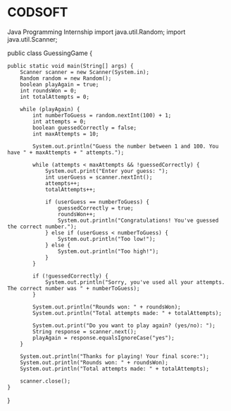 # CODSOFT
Java Programming Internship
import java.util.Random;
import java.util.Scanner;

public class GuessingGame {

    public static void main(String[] args) {
        Scanner scanner = new Scanner(System.in);
        Random random = new Random();
        boolean playAgain = true;
        int roundsWon = 0;
        int totalAttempts = 0;

        while (playAgain) {
            int numberToGuess = random.nextInt(100) + 1;
            int attempts = 0;
            boolean guessedCorrectly = false;
            int maxAttempts = 10;

            System.out.println("Guess the number between 1 and 100. You have " + maxAttempts + " attempts.");

            while (attempts < maxAttempts && !guessedCorrectly) {
                System.out.print("Enter your guess: ");
                int userGuess = scanner.nextInt();
                attempts++;
                totalAttempts++;

                if (userGuess == numberToGuess) {
                    guessedCorrectly = true;
                    roundsWon++;
                    System.out.println("Congratulations! You've guessed the correct number.");
                } else if (userGuess < numberToGuess) {
                    System.out.println("Too low!");
                } else {
                    System.out.println("Too high!");
                }
            }

            if (!guessedCorrectly) {
                System.out.println("Sorry, you've used all your attempts. The correct number was " + numberToGuess);
            }

            System.out.println("Rounds won: " + roundsWon);
            System.out.println("Total attempts made: " + totalAttempts);

            System.out.print("Do you want to play again? (yes/no): ");
            String response = scanner.next();
            playAgain = response.equalsIgnoreCase("yes");
        }

        System.out.println("Thanks for playing! Your final score:");
        System.out.println("Rounds won: " + roundsWon);
        System.out.println("Total attempts made: " + totalAttempts);

        scanner.close();
    }
}

